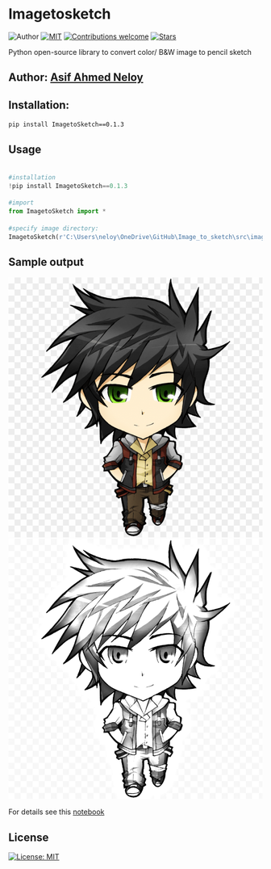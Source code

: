 # Imagetosketch
![Author](https://img.shields.io/badge/author-aaneloy-blue)
[![MIT](https://img.shields.io/badge/license-MIT-5eba00.svg)](https://github.com/aaneloy/Image_to_sketch/main/LICENSE.txt)
[![Contributions welcome](https://img.shields.io/badge/contributions-welcome-brightgreen.svg?style=flat)](https://github.com/aaneloy/Image_to_sketch)
[![Stars](https://img.shields.io/github/stars/aaneloy/data-scaler.svg?style=social)](https://github.com/aaneloy/Image_to_sketch/stargazers)

Python open-source library to convert color/ B&amp;W image to pencil sketch

## Author: [Asif Ahmed Neloy](https://aaneloy.ca/)

## Installation:
```
pip install ImagetoSketch==0.1.3

```

## Usage

```python

#installation
!pip install ImagetoSketch==0.1.3

#import
from ImagetoSketch import *

#specify image directory:
ImagetoSketch(r'C:\Users\neloy\OneDrive\GitHub\Image_to_sketch\src\images\demo_2.png')

```

## Sample output
![Original Image](https://github.com/aaneloy/Image_to_sketch/blob/main/src/images/demo_2.png "Original Image") ![Sketched Image](https://github.com/aaneloy/Image_to_sketch/blob/main/src/images/sketch_2.png "Sketched Image")




For details see this [notebook](https://github.com/aaneloy/scaler_selector/blob/main/src/test.ipynb)

## License
[![License: MIT](https://img.shields.io/badge/License-MIT-yellow.svg)](https://opensource.org/licenses/MIT)